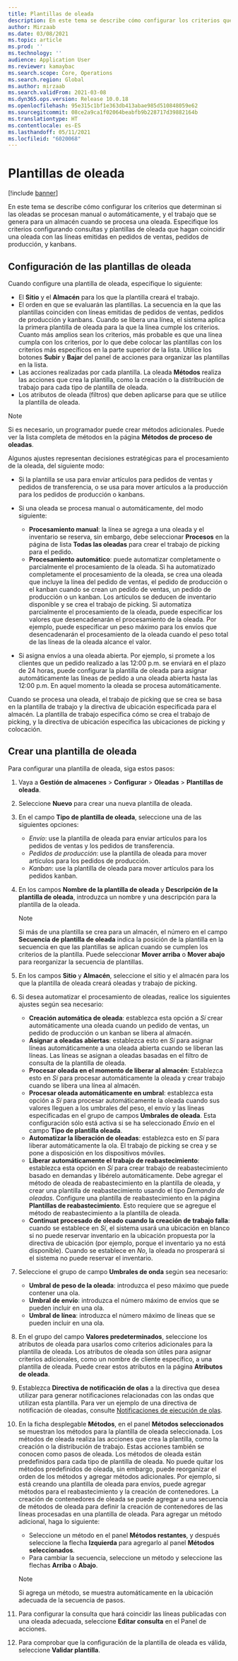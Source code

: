 ```yaml
---
title: Plantillas de oleada
description: En este tema se describe cómo configurar los criterios que determinan si las oleadas se procesan manual o automáticamente, y el trabajo que se genera para un almacén cuando se procesa una oleada.
author: Mirzaab
ms.date: 03/08/2021
ms.topic: article
ms.prod: ''
ms.technology: ''
audience: Application User
ms.reviewer: kamaybac
ms.search.scope: Core, Operations
ms.search.region: Global
ms.author: mirzaab
ms.search.validFrom: 2021-03-08
ms.dyn365.ops.version: Release 10.0.18
ms.openlocfilehash: 95e315c1bf1e363db413abae985d510848059e62
ms.sourcegitcommit: 08ce2a9ca1f02064beabfb9b228717d39882164b
ms.translationtype: HT
ms.contentlocale: es-ES
ms.lasthandoff: 05/11/2021
ms.locfileid: "6020068"
---
```

# <a name="wave-templates"></a>Plantillas de oleada

[!include [banner](../includes/banner.md)]

En este tema se describe cómo configurar los criterios que determinan si las oleadas se procesan manual o automáticamente, y el trabajo que se genera para un almacén cuando se procesa una oleada. Especifique los criterios configurando consultas y plantillas de oleada que hagan coincidir una oleada con las líneas emitidas en pedidos de ventas, pedidos de producción, y kanbans.

## <a name="settings-for-wave-templates"></a>Configuración de las plantillas de oleada

Cuando configure una plantilla de oleada, especifique lo siguiente:

- El **Sitio** y el **Almacén** para los que la plantilla creará el trabajo.
- El orden en que se evaluarán las plantillas. La secuencia en la que las plantillas coinciden con líneas emitidas de pedidos de ventas, pedidos de producción y kanbans. Cuando se libera una línea, el sistema aplica la primera plantilla de oleada para la que la línea cumple los criterios. Cuanto más amplios sean los criterios, más probable es que una línea cumpla con los criterios, por lo que debe colocar las plantillas con los criterios más específicos en la parte superior de la lista. Utilice los botones **Subir** y **Bajar** del panel de acciones para organizar las plantillas en la lista.
- Las acciones realizadas por cada plantilla. La oleada **Métodos** realiza las acciones que crea la plantilla, como la creación o la distribución de trabajo para cada tipo de plantilla de oleada.
- Los atributos de oleada (filtros) que deben aplicarse para que se utilice la plantilla de oleada.

> [!NOTE]
> Si es necesario, un programador puede crear métodos adicionales. Puede ver la lista completa de métodos en la página **Métodos de proceso de oleadas**.

Algunos ajustes representan decisiones estratégicas para el procesamiento de la oleada, del siguiente modo:

- Si la plantilla se usa para enviar artículos para pedidos de ventas y pedidos de transferencia, o se usa para mover artículos a la producción para los pedidos de producción o kanbans.
- Si una oleada se procesa manual o automáticamente, del modo siguiente:

  - **Procesamiento manual**: la línea se agrega a una oleada y el inventario se reserva, sin embargo, debe seleccionar **Procesos** en la página de lista **Todas las oleadas** para crear el trabajo de picking para el pedido.
  - **Procesamiento automático**: puede automatizar completamente o parcialmente el procesamiento de la oleada. Si ha automatizado completamente el procesamiento de la oleada, se crea una oleada que incluye la línea del pedido de ventas, el pedido de producción o el kanban cuando se crean un pedido de ventas, un pedido de producción o un kanban. Los artículos se deducen de inventario disponible y se crea el trabajo de picking. Si automatiza parcialmente el procesamiento de la oleada, puede especificar los valores que desencadenarán el procesamiento de la oleada. Por ejemplo, puede especificar un peso máximo para los envíos que desencadenarán el procesamiento de la oleada cuando el peso total de las líneas de la oleada alcance el valor.

- Si asigna envíos a una oleada abierta. Por ejemplo, si promete a los clientes que un pedido realizado a las 12:00 p.m. se enviará en el plazo de 24 horas, puede configurar la plantilla de oleada para asignar automáticamente las líneas de pedido a una oleada abierta hasta las 12:00 p.m. En aquel momento la oleada se procesa automáticamente.

Cuando se procesa una oleada, el trabajo de picking que se crea se basa en la plantilla de trabajo y la directiva de ubicación especificada para el almacén. La plantilla de trabajo especifica cómo se crea el trabajo de picking, y la directiva de ubicación especifica las ubicaciones de picking y colocación.

## <a name="create-a-wave-template"></a>Crear una plantilla de oleada

Para configurar una plantilla de oleada, siga estos pasos:

1. Vaya a **Gestión de almacenes** \> **Configurar** \> **Oleadas** \> **Plantillas de oleada**.
1. Seleccione **Nuevo** para crear una nueva plantilla de oleada.
1. En el campo **Tipo de plantilla de oleada**, seleccione una de las siguientes opciones:

    - *Envío*: use la plantilla de oleada para enviar artículos para los pedidos de ventas y los pedidos de transferencia.
    - *Pedidos de producción*: use la plantilla de oleada para mover artículos para los pedidos de producción.
    - *Kanban*: use la plantilla de oleada para mover artículos para los pedidos kanban.

1. En los campos **Nombre de la plantilla de oleada** y **Descripción de la plantilla de oleada**, introduzca un nombre y una descripción para la plantilla de la oleada.

    > [!NOTE]
    > Si más de una plantilla se crea para un almacén, el número en el campo **Secuencia de plantilla de oleada** indica la posición de la plantilla en la secuencia en que las plantillas se aplican cuando se cumplen los criterios de la plantilla. Puede seleccionar **Mover arriba** o **Mover abajo** para reorganizar la secuencia de plantillas.

1. En los campos **Sitio** y **Almacén**, seleccione el sitio y el almacén para los que la plantilla de oleada creará oleadas y trabajo de picking.
1. Si desea automatizar el procesamiento de oleadas, realice los siguientes ajustes según sea necesario:

    - **Creación automática de oleada**: establezca esta opción a *Sí* crear automáticamente una oleada cuando un pedido de ventas, un pedido de producción o un kanban se libera al almacén.
    - **Asignar a oleadas abiertas**: establezca esto en *Sí* para asignar líneas automáticamente a una oleada abierta cuando se liberan las líneas. Las líneas se asignan a oleadas basadas en el filtro de consulta de la plantilla de oleada.
    - **Procesar oleada en el momento de liberar al almacén**: Establezca esto en *Sí* para procesar automáticamente la oleada y crear trabajo cuando se libera una línea al almacén.
    - **Procesar oleada automáticamente en umbral**: establezca esta opción a *Sí* para procesar automáticamente la oleada cuando sus valores lleguen a los umbrales del peso, el envío y las líneas especificadas en el grupo de campos **Umbrales de oleada**. Esta configuración sólo está activa si se ha seleccionado *Envío* en el campo **Tipo de plantilla oleada**.
    - **Automatizar la liberación de oleadas**: establezca esto en *Sí* para liberar automáticamente la ola. El trabajo de picking se crea y se pone a disposición en los dispositivos móviles.
    - **Liberar automáticamente el trabajo de reabastecimiento**: establezca esta opción en *Sí* para crear trabajo de reabastecimiento basado en demandas y libérelo automáticamente. Debe agregar el método de oleada de reabastecimiento en la plantilla de oleada, y crear una plantilla de reabastecimiento usando el tipo *Demanda de oleadas*. Configure una plantilla de reabastecimiento en la página **Plantillas de reabastecimiento**. Esto requiere que se agregue el método de reabastecimiento a la plantilla de oleada.
    - **Continuat procesado de oleado cuando la creación de trabajo falla**: cuando se establece en *Sí*, el sistema usará una ubicación en blanco si no puede reservar inventario en la ubicación propuesta por la directiva de ubicación (por ejemplo, porque el inventario ya no está disponible). Cuando se establece en *No*, la oleada no prosperará si el sistema no puede reservar el inventario.

1. Seleccione el grupo de campo **Umbrales de onda** según sea necesario:
    - **Umbral de peso de la oleada**: introduzca el peso máximo que puede contener una ola.
    - **Umbral de envío**: introduzca el número máximo de envíos que se pueden incluir en una ola.
    - **Umbral de línea**: introduzca el número máximo de líneas que se pueden incluir en una ola.

1. En el grupo del campo **Valores predeterminados**, seleccione los atributos de oleada para usarlos como criterios adicionales para la plantilla de oleada. Los atributos de oleada son útiles para asignar criterios adicionales, como un nombre de cliente específico, a una plantilla de oleada. Puede crear estos atributos en la página **Atributos de oleada**. 

1. Establezca **Directiva de notificación de olas** a la directiva que desea utilizar para generar notificaciones relacionadas con las ondas que utilizan esta plantilla. Para ver un ejemplo de una directiva de notificación de oleadas, consulte [Notificaciones de ejecución de olas](wave-execution-notifications.md).

1. En la ficha desplegable **Métodos**, en el panel **Métodos seleccionados** se muestran los métodos para la plantilla de oleada seleccionada. Los métodos de oleada realiza las acciones que crea la plantilla, como la creación o la distribución de trabajo. Estas acciones también se conocen como pasos de oleada. Los métodos de oleada están predefinidos para cada tipo de plantilla de oleada. No puede quitar los métodos predefinidos de oleada, sin embargo, puede reorganizar el orden de los métodos y agregar métodos adicionales. Por ejemplo, si está creando una plantilla de oleada para envíos, puede agregar métodos para el reabastecimiento y la creación de contenedores. La creación de contenedores de oleada se puede agregar a una secuencia de métodos de oleada para definir la creación de contenedores de las líneas procesadas en una plantilla de oleada. Para agregar un método adicional, haga lo siguiente:

    - Seleccione un método en el panel **Métodos restantes**, y después seleccione la flecha **Izquierda** para agregarlo al panel **Métodos seleccionados**.
    - Para cambiar la secuencia, seleccione un método y seleccione las flechas **Arriba** o **Abajo**.

    > [!NOTE]
    > Si agrega un método, se muestra automáticamente en la ubicación adecuada de la secuencia de pasos.

1. Para configurar la consulta que hará coincidir las líneas publicadas con una oleada adecuada, seleccione **Editar consulta** en el Panel de acciones.
1. Para comprobar que la configuración de la plantilla de oleada es válida, seleccione **Validar plantilla**.
